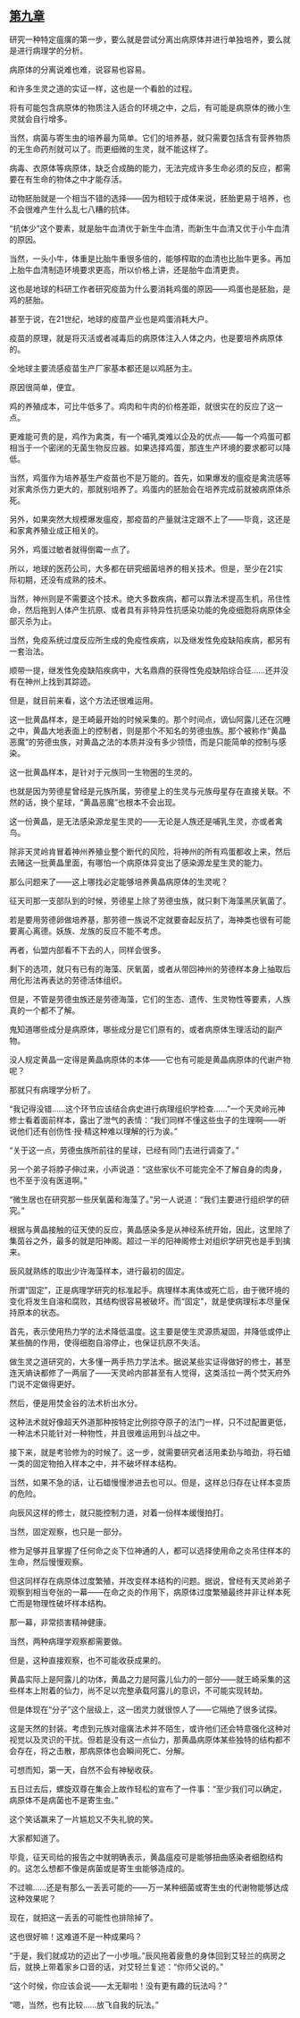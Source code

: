 ## [第九章](https://www.xxbiquge.com/11_11207/9225740.html)


  研究一种特定瘟癀的第一步，要么就是尝试分离出病原体并进行单独培养，要么就是进行病理学的分析。

  病原体的分离说难也难，说容易也容易。

  和许多生灵之道的实证一样，这也是一个看脸的过程。

  将有可能包含病原体的物质注入适合的环境之中，之后，有可能是病原体的微小生灵就会自行增多。

  当然，病菌与寄生虫的培养最为简单。它们的培养基，就只需要包括含有营养物质的无生命药剂就可以了。而更细微的生灵，就不能这样了。

  病毒、衣原体等病原体，缺乏合成酶的能力，无法完成许多生命必须的反应，都需要在有生命的物体之中才能存活。

  动物胚胎就是一个相当不错的选择——因为相较于成体来说，胚胎更易于培养，也不会很难产生什么乱七八糟的抗体。

  “抗体少”这个要素，就是胎牛血清优于新生牛血清，而新生牛血清又优于小牛血清的原因。

  当然，一头小牛，体重是比胎牛重很多倍的，能够榨取的血清也比胎牛更多。再加上胎牛血清制造环境要求更高，所以价格上讲，还是胎牛血清更贵。

  这也是地球的科研工作者研究疫苗为什么要消耗鸡蛋的原因——鸡蛋也是胚胎，是鸡的胚胎。

  甚至于说，在21世纪，地球的疫苗产业也是鸡蛋消耗大户。

  疫苗的原理，就是将灭活或者减毒后的病原体注入人体之内，也是要培养病原体的。

  全地球主要流感疫苗生产厂家基本都还是以鸡胚为主。

  原因很简单，便宜。

  鸡的养殖成本，可比牛低多了。鸡肉和牛肉的价格差距，就很实在的反应了这一点。

  更难能可贵的是，鸡作为禽类，有一个哺乳类难以企及的优点——每一个鸡蛋可都相当于一个密闭的无菌生物反应器。如果选择鸡蛋，那连生产环境的要求都可以降低。

  当然，鸡蛋作为培养基生产疫苗也不是万能的。首先，如果爆发的瘟疫是禽流感等对家禽杀伤力更大的，那就别培养了。鸡蛋内的胚胎会在培养完成前就被病原体杀死。

  另外，如果突然大规模爆发瘟疫，那疫苗的产量就注定跟不上了——毕竟，这还是和家禽养殖业成正相关的。

  另外，鸡蛋过敏者就得倒霉一点了。

  所以，地球的医药公司，大多都在研究细菌培养的相关技术。但是，至少在21实际初期，还没有成熟的技术。

  当然，神州则是不需要这个技术。绝大多数疾病，都可以靠法术提高生机，吊住性命，然后拖到人体产生抗原、或者具有非特异性抗感染功能的免疫细胞将病原体全部灭杀为止。

  当然，免疫系统过度反应所生成的免疫性疾病，以及继发性免疫缺陷疾病，都另有一套治法。

  顺带一提，继发性免疫缺陷疾病中，大名鼎鼎的获得性免疫缺陷综合征……还并没有在神州上找到其踪迹。

  但是，就目前来看，这个方法还很难运用。

  这一批黄晶样本，是王崎最开始的时候采集的。那个时间点，谪仙阿露儿还在沉睡之中，黄晶大地表面上的控制者，则是那个不知名的劳德虫族。那个被称作“黄晶恶魔”的劳德虫族，对黄晶之法的本质并没有多少领悟，而是只能简单的控制与感染。

  这一批黄晶样本，是针对于元族同一生物圈的生灵的。

  也就是因为劳德星曾经是元族所属，劳德星上的生灵与元族母星存在直接关联。不然的话，换个星球，“黄晶恶魔”也根本不会出现。

  这一份黄晶，是无法感染源龙星生灵的——无论是人族还是哺乳生灵，亦或者禽鸟。

  除非天灵岭肯冒着神州养殖业整个断代的风险，将神州的所有鸡蛋都收上来，然后去赌这一批黄晶里面，有哪怕一个病原体异变出了感染源龙星生灵的能力。

  那么问题来了——这上哪找必定能够培养黄晶病原体的生灵呢？

  征天司那一支部队到的时候，劳德星上除了劳德虫族，就只剩下海藻黑厌氧菌了。

  若是要用劳德卵做培养基，那劳德一族说不定就要奋起反抗了，海神类也很有可能要离心离德。妖族、龙族的反应不能不考虑。

  再者，仙盟内部看不下去的人，同样会很多。

  剩下的选项，就只有已有的海藻、厌氧菌，或者从带回神州的劳德样本身上抽取后用化形法再表达的劳德活体组织。

  但是，不管是劳德虫族还是劳德海藻，它们的生态、遗传、生灵物性等要素，人族真的一个都不了解。

  鬼知道哪些成分是病原体，哪些成分是它们原有的，或者病原体生理活动的副产物。

  没人规定黄晶一定得是黄晶病原体的本体——它也有可能是黄晶病原体的代谢产物呢？

  那就只有病理学分析了。

  “我记得没错……这个环节应该结合病史进行病理组织学检查……”一个天灵岭元神修士看着面前样本，露出了泄气的表情：“我们同样不懂这些虫子的生理啊——听说他们还有创伤性·授·精这种难以理解的行为诶。”

  “关于这一点，劳德虫族所前往的星球，已经有同门去进行调查了。”

  另一个弟子将脖子伸过来，小声说道：“这些家伙不可能完全不了解自身的肉身，也不至于没有医道啊。”

  “微生居也在研究那一些厌氧菌和海藻了。”另一人说道：“我们主要进行组织学的研究。”

  根据与黄晶接触的征天使的反应，黄晶感染多是从神经系统开始，因此，这里除了集茵谷之外，最多的就是阳神阁。超过一半的阳神阁修士对组织学研究也是手到擒来。

  辰风就熟练的取出少许海藻样本，进行最初的固定。

  所谓“固定”，正是病理学研究的标准起手。病理样本离体或死亡后，由于微环境的变化将发生自溶和腐败，其结构很容易被破坏。而“固定”，就是使病理标本尽量保持原本的状态。

  首先，表示使用热力学的法术降低温度。这主要是使生灵源质凝固，并降低或停止某些酶的作用，使得细胞自溶停止，也保证抗原不失活。

  做生灵之道研究的，大多懂一两手热力学法术。据说某些实证得做好的修士，甚至连天熵诀都修了一两层了——天灵岭内部甚至有人觉得，这类活拉一两个焚天府外门说不定做得更好。

  然后，便是用焚金谷的法术析出水分。

  这种法术就好像超天外道那种按特定比例掠夺原子的法门一样，只不过配置更低，一种法术只能针对一种物性，并且很难运用到斗战之中。

  接下来，就是考验修为的时候了。这一步，就需要研究者活用柔劲与暗劲，将石蜡一类的固定物拍入样本之中，并不破坏样本结构。

  当然，如果不急的话，让石蜡慢慢渗进去也可以。但是，这样总归存在让样本变质的危险。

  向辰风这样的修士，就只能控制力道，对着一份样本缓慢拍打。

  当然，固定观察，也只是一部分。

  修为足够并且掌握了任何命之炎下位神通的人，都可以选择使用命之炎吊住样本的生命，然后慢慢观察。

  但这同样存在病原体过度繁殖，并改变样本结构的问题。据说，曾经有天灵岭弟子观察到相当夸张的一幕——在命之炎的作用下，病原体过度繁殖最终并非让样本死亡而是物理性破坏样本结构。

  那一幕，非常损害精神健康。

  当然，两种病理学观察都需要做。

  但是，这种直接观察，也不可能收获成果的。

  黄晶实际上是阿露儿的功体，黄晶之力是阿露儿仙力的一部分——就王崎采集的这些样本上附着的仙力，尚不足以完整承载阿露儿的意识，不可能实现转劫。

  但是体现在“分子”这个层级上，这一团灵力就很惊人了——它隔绝了很多试探。

  这是天然的封装。考虑到元族对瘟癀法术并不陌生，或许他们还会特意强化这种对视觉以及灵识的干扰。但若是没有这一点仙力，那黄晶病原体某些独特的结构都不会存在，将之击散，那病原体也会瞬间死亡、分解。

  可想而知，第一天，自然不会有神秘收获。

  五日过去后，螺旋双尊在集会上故作轻松的宣布了一件事：“至少我们可以确定，病原体不是病菌也不是寄生虫。”

  这个笑话赢来了一片尴尬又不失礼貌的笑。

  大家都知道了。

  毕竟，征天司给的报告之中就明确表示，黄晶瘟疫可是能够扭曲感染者细胞结构的。这怎么想都不像是病菌或是寄生虫能够造成的。

  不过嘛……还是有那么一丢丢可能的——万一某种细菌或寄生虫的代谢物能够达成这种效果呢？

  现在，就把这一丢丢的可能性也排除掉了。

  这也很好嘛！这难道不是一种成果吗？

  “于是，我们就成功的迈出了一小步哦。”辰风拖着疲惫的身体回到艾轻兰的病房之后，就换上带着家乡口音的话，对艾轻兰复述：“你师父说的。”

  “这个时候，你应该会说——太无聊啦！没有更有趣的玩法吗？”

  “嗯，当然，也有比较……放飞自我的玩法。”
